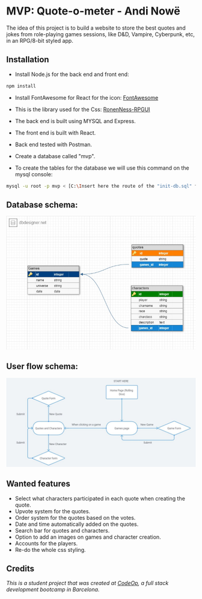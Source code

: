 # MVP: Quote-o-meter - Andi Nowë 

The idea of this project is to build a website to store the best quotes and jokes from role-playing games sessions, like D\&D, Vampire, Cyberpunk, etc, in an RPG/8-bit styled app.

## Installation

- Install Node.js for the back end and front end:

```bash
npm install
```
- Install FontAwesome for React for the icon: [FontAwesome](https://fontawesome.com/how-to-use/on-the-web/using-with/react)

- This is the library used for the Css: [RonenNess-RPGUI](https://github.com/RonenNess/RPGUI/blob/master/README.md#what-is-it)

- The back end is built using MYSQL and Express.

- The front end is built with React.

- Back end tested with Postman.

- Create a database called "mvp". 

- To create the tables for the database we will use this command on the mysql console:

```bash
mysql -u root -p mvp < [C:\Insert here the route of the "init-db.sql" file}
```

## Database schema:

![Database Schema](./Images/Schema_db.jpg)

## User flow schema:

![User flow schema](./Images/User_flow_schema.JPG)


## Wanted features

- Select what characters participated in each quote when creating the quote.
- Upvote system for the quotes.
- Order system for the quotes based on the votes.
- Date and time automatically added on the quotes.
- Search bar for quotes and characters.
- Option to add an images on games and character creation.
- Accounts for the players. 
- Re-do the whole css styling. 


## Credits
_This is a student project that was created at
[CodeOp](http://codeop.tech), a full stack development bootcamp in Barcelona._
